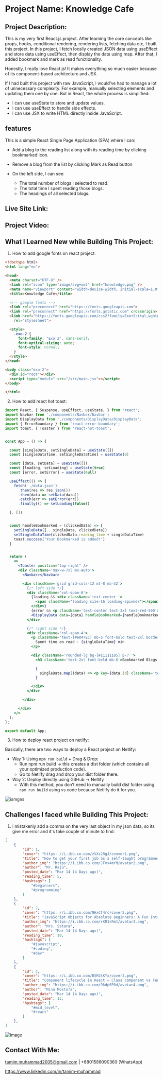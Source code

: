 # Project Name: Knowledge Cafe

## Project Description:  
This is my very first React.js project. After learning the core concepts like props, hooks, conditional rendering, rendering lists, fetching data etc, I built this project. In this project, I fetch locally created JSON data using useEffect and store data using useEffect, then display the data using map. After that, I added bookmark and mark as read functionality.

Honestly, I really love React.js! It makes everything so much easier because of its component-based architecture and JSX.

If I had built this project with raw JavaScript, I would’ve had to manage a lot of unnecessary complexity. For example, manually selecting elements and updating them one by one. But in React, the whole process is simplified:

- I can use useState to store and update values.
- I can use useEffect to handle side effects.
- I can use JSX to write HTML directly inside JavaScript.


## features
This is a simple React Single Page Application (SPA) where I can:

- Add a blog to the reading list along with its reading time by clicking bookmarked icon.
- Remove a blog from the list by clicking Mark as Read button

- On the left side, I can see:
  - The total number of blogs I selected to read.
  - The total time I spent reading those blogs.
  - The headings of all selected blogs.


## Live Site Link:

## Project Video:


## What I Learned New while Building This Project:

1. How to add google fonts on react project:

```html
<!doctype html>
<html lang="en">

<head>
  <meta charset="UTF-8" />
  <link rel="icon" type="image/svg+xml" href="knowledge.png" />
  <meta name="viewport" content="width=device-width, initial-scale=1.0" />
  <title>Knowledge Cafe</title>

  <!-- google fonts -->
  <link rel="preconnect" href="https://fonts.googleapis.com">
  <link rel="preconnect" href="https://fonts.gstatic.com" crossorigin>
  <link href="https://fonts.googleapis.com/css2?family=Exo+2:ital,wght@0,100..900;1,100..900&display=swap"
    rel="stylesheet">

  <style>
    .exo-2 {
      font-family: "Exo 2", sans-serif;
      font-optical-sizing: auto;
      font-style: normal;
    }
  </style>
</head>

<body class="exo-2">
  <div id="root"></div>
  <script type="module" src="/src/main.jsx"></script>
</body>

</html>
```

2. How to add react hot toast: 

```jsx
import React, { Suspense, useEffect, useState, } from 'react';
import Navbar from './components/Navbar/Navbar';
import DisplayData from './components/DisplayData/DisplayData';
import { ErrorBoundary } from 'react-error-boundary';
import toast, { Toaster } from 'react-hot-toast';


const App = () => {

  const [singleData, setSingleData] = useState([])
  const [singleDataTime, setSingleDataTime] = useState(0)

  const [data, setData] = useState([])
  const [loading, setLoading] = useState(true)
  const [error, setError] = useState(null)

  useEffect(() => {
    fetch('./data.json')
      .then(res => res.json())
      .then(data => setData(data))
      .catch(err => setError(err))
      .finally(() => setLoading(false))

  }, [])


  const handleBookmarked = (clickedData) => {
    setSingleData([...singleData, clickedData])
    setSingleDataTime(clickedData.reading_time + singleDataTime)
    toast.success('Your Bookmarked is added!')
  }


  return (
    <>
      <Toaster position="top-right" />
      <div className='max-w-7xl mx-auto'>
        <Navbar></Navbar>

        <div className='grid grid-cols-12 mt-8 mb-52'>
          {/* left side */}
          <div className='col-span-8'>
            {loading && <div className='text-center '>
              <span className="loading size-16 loading-spinner"></span>
            </div>}
            {error && <p className='text-center text-3xl text-red-500'>{error.message}</p>}
            <DisplayData data={data} handleBookmarked={handleBookmarked}></DisplayData>
          </div>

          {/* right side */}
          <div className='col-span-4'>
            <p className='text-[#6047EC] mb-6 font-bold text-2xl border border-[#6047EC] bg-[#6047EC10] rounded-lg py-5 px-12'>
              Spent time on read : {singleDataTime} min
            </p>

            <div className='rounded-lg bg-[#11111105] p-7 '>
              <h3 className='text-2xl font-bold mb-6'>Bookmarked Blogs : {singleData.length}</h3>

              {
                singleData.map((data) => <p key={data.id} className='text-lg font-semibold p-5 mb-6 rounded-lg bg-white'>{data.title}</p>)
              }

            </div>
          </div>

        </div>

      </div>
    </>
  );
};

export default App;
```
3. How to deploy react project on netlify: 

Basically, there are two ways to deploy a React project on Netlify:
- Way 1: Using `npm run build` + Drag & Drop: 
  - Run npm run build → this creates a dist folder (which contains all your optimized production code).
  - Go to Netlify drag and drop your dist folder there.
- Way 2: Deploy directly using GitHub → Netlify
  - With this method, you don’t need to manually build dist folder using `npm run build` using vs code because Netlify do it for you.

![iamges](./src/assets/images/readme-images/netlify-deploy-process.png) 

## Challenges I faced while Building This Project:
1. I mistakenly add a comma on the very last object in my json data, so its give me error and it's take couple of minute to find: 

```json
[
    {
        "id": 1,
        "cover": "https: //i.ibb.co.com/zVXz2RgJ/conver1.png",
        "title": "How to get your first job as a self-taught programmer",
        "author_img": "https://i.ibb.co.com/JFvx4mYM/avatar2.png",
        "author": "Mr. Raju",
        "posted_date": "Mar 14 (4 Days ago)",
        "reading_time": 5,
        "hashtags": [
            "#beginners",
            "#programming"
        ]
    },
    {
        "id": 2,
        "cover": "https: //i.ibb.co.com/9HxCf4rc/cover2.png",
        "title": "JavaScript Objects for Absolute Beginners: A Fun Introduction",
        "author_img": "https://i.ibb.co.com/rKR1sRm1/avatar3.png",
        "author": "Mrs. Setara",
        "posted_date": "Mar 14 (4 Days ago)",
        "reading_time": 10,
        "hashtags": [
            "#javascript",
            "#coding",
            "#dev"
        ]
    },
    {
        "id": 3,
        "cover": "https: //i.ibb.co.com/B5M2SKYx/cover3.png",
        "title": "Component lifecycle in React — Class component vs Functional component",
        "author_img": "https://i.ibb.co.com/9kdp6P0d/avatar4.png",
        "author": "Mina Mostofa",
        "posted_date": "Mar 14 (4 Days ago)",
        "reading_time": 12,
        "hashtags": [
            "#mid_level",
            "#react"
        ]
    },
]
``` 

![image](./src/assets/images/readme-images/json-comma-error.png)

## Contact With Me: 

tamim.muhammad2005@gmail.com | +8801586090360 (WhatsApp)  

https://www.linkedin.com/in/tamim-muhammad
